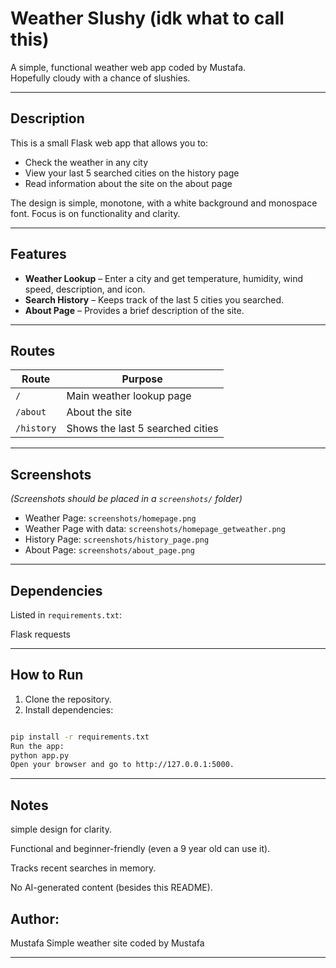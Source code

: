 # Weather Slushy (idk what to call this)

A simple, functional weather web app coded by Mustafa.  
Hopefully cloudy with a chance of slushies.

---

## Description

This is a small Flask web app that allows you to:

- Check the weather in any city
- View your last 5 searched cities on the history page
- Read information about the site on the about page

The design is simple, monotone, with a white background and monospace font. Focus is on functionality and clarity.

---

## Features

- **Weather Lookup** – Enter a city and get temperature, humidity, wind speed, description, and icon.  
- **Search History** – Keeps track of the last 5 cities you searched.  
- **About Page** – Provides a brief description of the site.  

---

## Routes

| Route       | Purpose                       |
|------------|--------------------------------|
| `/`        | Main weather lookup page       |
| `/about`   | About the site                 |
| `/history` | Shows the last 5 searched cities|

---

## Screenshots

*(Screenshots should be placed in a `screenshots/` folder)*

- Weather Page: `screenshots/homepage.png`
- Weather Page with data: `screenshots/homepage_getweather.png` 
- History Page: `screenshots/history_page.png`  
- About Page: `screenshots/about_page.png`  

---

## Dependencies

Listed in `requirements.txt`:

Flask
requests

---

## How to Run

1. Clone the repository.  
2. Install dependencies:  
```bash

pip install -r requirements.txt
Run the app:
python app.py
Open your browser and go to http://127.0.0.1:5000.

```

---

## Notes

simple design for clarity.

Functional and beginner-friendly (even a 9 year old can use it).

Tracks recent searches in memory.

No AI-generated content (besides this README).

## Author:

Mustafa
Simple weather site coded by Mustafa

---
